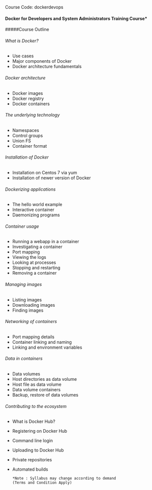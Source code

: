 Course Code: dockerdevops

#### Docker for Developers and System Administrators Training Course*

#####Course Outline
###### What is Docker?
*   Use cases
*   Major components of Docker
*   Docker architecture fundamentals
###### Docker architecture
*   Docker images
*   Docker registry
*   Docker containers
###### The underlying technology
*   Namespaces
*   Control groups
*   Union FS
*   Container format
###### Installation of Docker
*   Installation on Centos 7 via yum
*   Installation of newer version of Docker
###### Dockerizing applications
*   The hello world example
*   Interactive container
*   Daemonizing programs
###### Container usage
*   Running a webapp in a container
*   Investigating a container
*   Port mapping
*   Viewing the logs
*   Looking at processes
*   Stopping and restarting
*   Removing a container
###### Managing images
*   Listing images
*   Downloading images
*   Finding images
###### Networking of containers
*   Port mapping details
*   Container linking and naming
*   Linking and environment variables
###### Data in containers
*   Data volumes
*   Host directories as data volume
*   Host file as data volume
*   Data volume containers
*   Backup, restore of data volumes
###### Contributing to the ecosystem
*   What is Docker Hub?
*   Registering on Docker Hub
*   Command line login
*   Uploading to Docker Hub
*   Private repositories
*   Automated builds

        *Note : Syllabus may change according to demand 
        (Terms and Condition Apply)
